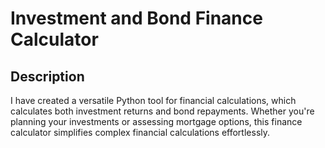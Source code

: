 # Investment and Bond Finance Calculator
## Description
I have created a versatile Python tool for financial calculations, which calculates both investment returns and bond repayments. Whether you're planning your investments or assessing mortgage options, this finance calculator simplifies complex financial calculations effortlessly.

